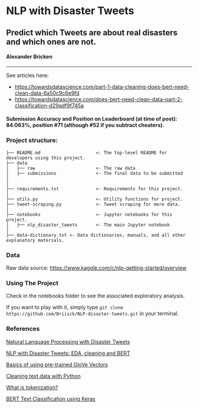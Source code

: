 # NLP with Disaster Tweets

## Predict which Tweets are about real disasters and which ones are not.

#### Alexander Bricken

---

See articles here: 
- https://towardsdatascience.com/part-1-data-cleaning-does-bert-need-clean-data-6a50c9c6e9fd
- https://towardsdatascience.com/does-bert-need-clean-data-part-2-classification-d29adf9f745a

#### Submission Accuracy and Position on Leaderboard (at time of post): 84.063%, position #71 (although #52 if you subtract cheaters).

### Project structure:

```
├── README.md                     <- The top-level README for developers using this project.
├── data
│   ├── raw                       <- The raw data
│   ├── submissions               <- The final data to be submitted
│
│
├── requirements.txt              <- Requirements for this project.
│
├── utils.py                      <- Utility functions for project.
├── tweet-scraping.py             <- Tweet scraping for more data.
│
├── notebooks                     <- Jupyter notebooks for this project.
│   ├── nlp_disaster_tweets       <- The main Jupyter notebook
│
├── data-dictionary.txt <- Data dictionaries, manuals, and all other explanatory materials.
```

### Data

Raw data source: https://www.kaggle.com/c/nlp-getting-started/overview

### Using The Project

Check in the notebooks folder to see the associated exploratory analysis.

If you want to play with it, simply type `git clone https://github.com/Briiick/NLP-disaster-tweets.git` in your terminal.
### References

[Natural Language Processing with Disaster Tweets](https://www.kaggle.com/c/nlp-getting-started/overview)

[NLP with Disaster Tweets: EDA, cleaning and BERT](https://www.kaggle.com/gunesevitan/nlp-with-disaster-tweets-eda-cleaning-and-bert)

[Basics of using pre-trained GloVe Vectors](https://medium.com/analytics-vidhya/basics-of-using-pre-trained-glove-vectors-in-python-d38905f356db)

[Cleaning text data with Python](https://towardsdatascience.com/cleaning-text-data-with-python-b69b47b97b76)

[What is tokenization?](https://www.analyticsvidhya.com/blog/2020/05/what-is-tokenization-nlp/)

[BERT Text Classification using Keras](https://swatimeena989.medium.com/bert-text-classification-using-keras-903671e0207d)
